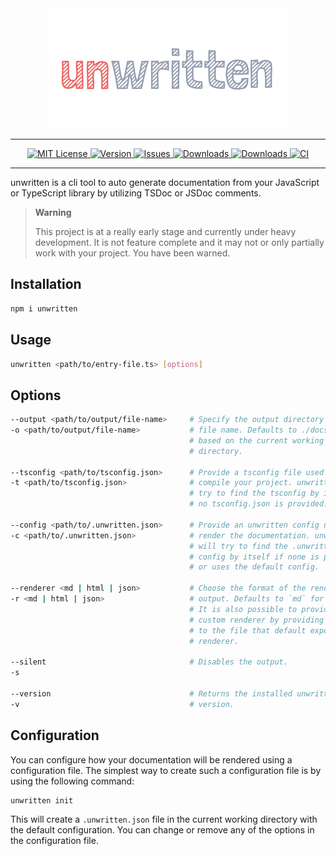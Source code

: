 <div align="center">
  <picture>
    <source media="(prefers-color-scheme: dark)" srcset="assets/unwritten-dark.svg">
    <source media="(prefers-color-scheme: light)" srcset="assets/unwritten-light.svg">
    <img alt="unwritten" src="assets/unwritten.svg">
  </picture>
</div>

---

<div align="center">
  <a href="https://github.com/schoero/unwritten/blob/main/LICENSE">
    <img alt="MIT License" src="https://img.shields.io/npm/l/unwritten?labelColor=454c5c&color=00AD51&&style=flat-square">
  </a>
  <a href="https://www.npmjs.com/package/unwritten">
    <img alt="Version" src="https://img.shields.io/npm/v/unwritten?labelColor=454c5c&color=00AD51&&style=flat-square">
  </a>
  <a href="https://github.com/schoero/unwritten/issues">
    <img alt="Issues" src="https://img.shields.io/github/issues-raw/schoero/unwritten?labelColor=454c5c&color=00AD51&&style=flat-square">
  </a>
  <a href="https://www.npmjs.com/package/unwritten">
    <img alt="Downloads" src="https://img.shields.io/npm/dw/unwritten?labelColor=454c5c&color=00AD51&&style=flat-square">
  </a>
  <a href="https://github.com/schoero/unwritten/stargazers">
    <img alt="Downloads" src="https://img.shields.io/github/stars/schoero/unwritten?labelColor=454c5c&color=00AD51&&style=flat-square">
  </a>
  <a href="https://github.com/schoero/unwritten/actions?query=workflow%3ACI">
    <img alt="CI" src="https://img.shields.io/github/actions/workflow/status/schoero/unwritten/ci.yml?branch=main&labelColor=454c5c&color=00AD51&&style=flat-square">
  </a>
</div>

---

unwritten is a cli tool to auto generate documentation from your JavaScript or TypeScript library by utilizing TSDoc or JSDoc comments.

> **Warning**
>
> This project is at a really early stage and currently under heavy development. It is not feature complete and it may not or only partially work with your project. You have been warned.

## Installation

```sh
npm i unwritten
```

## Usage

```sh
unwritten <path/to/entry-file.ts> [options]
```

## Options

```sh
--output <path/to/output/file-name>     # Specify the output directory and the
-o <path/to/output/file-name>           # file name. Defaults to ./docs/api 
                                        # based on the current working 
                                        # directory.

--tsconfig <path/to/tsconfig.json>      # Provide a tsconfig file used to
-t <path/to/tsconfig.json>              # compile your project. unwritten will
                                        # try to find the tsconfig by itself if
                                        # no tsconfig.json is provided.

--config <path/to/.unwritten.json>      # Provide an unwritten config used to
-c <path/to/.unwritten.json>            # render the documentation. unwritten
                                        # will try to find the .unwritten.json
                                        # config by itself if none is provided
                                        # or uses the default config.

--renderer <md | html | json>           # Choose the format of the rendered 
-r <md | html | json>                   # output. Defaults to `md` for markdown.
                                        # It is also possible to provide a
                                        # custom renderer by providing the path
                                        # to the file that default exports the 
                                        # renderer.

--silent                                # Disables the output.
-s

--version                               # Returns the installed unwritten
-v                                      # version.
```

## Configuration

You can configure how your documentation will be rendered using a configuration file. The simplest way to create such a configuration file is by using the following command:

```sh
unwritten init
```

This will create a `.unwritten.json` file in the current working directory with the default configuration. You can change or remove any of the options in the configuration file.
